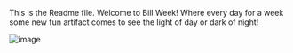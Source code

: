 This is the Readme file. Welcome to Bill Week! Where every day for a week some new fun artifact comes to see the light of day or dark of night!

![image](https://user-images.githubusercontent.com/56596420/135616340-b7be7ac9-e0a8-424a-aaac-745afab0c397.png)

